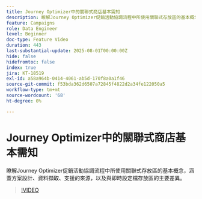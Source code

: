 ```yaml
---
title: Journey Optimizer中的關聯式商店基本需知
description: 瞭解Journey Optimizer促銷活動協調流程中所使用關聯式存放區的基本概念，涵蓋方案設計、資料擷取、支援的來源，以及與即時設定檔存放區的主要差異。
feature: Campaigns
role: Data Engineer
level: Beginner
doc-type: Feature Video
duration: 443
last-substantial-update: 2025-08-01T00:00:00Z
hide: false
hidefromtoc: false
index: true
jira: KT-18519
exl-id: a58a964b-0414-4061-ab5d-170f8a0a1f46
source-git-commit: f53bda362d6507a72845f4822d2a34fe122050a5
workflow-type: tm+mt
source-wordcount: '68'
ht-degree: 0%

---
```


# Journey Optimizer中的關聯式商店基本需知

瞭解Journey Optimizer促銷活動協調流程中所使用關聯式存放區的基本概念，涵蓋方案設計、資料擷取、支援的來源，以及與即時設定檔存放區的主要差異。

>[!VIDEO](https://video.tv.adobe.com/v/3470214/?learn=on&enablevpops)
